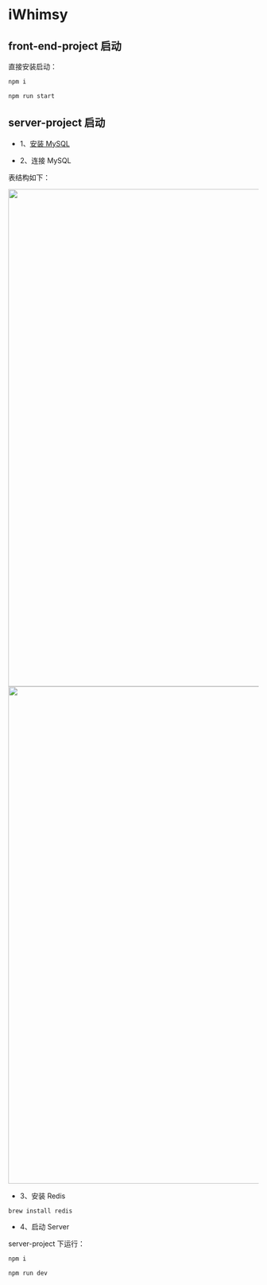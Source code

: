 # iWhimsy

## front-end-project 启动

直接安装启动：

```bash
npm i

npm run start
```

## server-project 启动

- 1、[安装 MySQL](https://dev.mysql.com/downloads/mysql/)

- 2、连接 MySQL

表结构如下：

<img src="https://cdn.staticaly.com/gh/Leophen/all_assets@main/assets/image.7d1rozoo0zk0.png" width="1000" referrerPolicy="no-referrer" />

<img src="https://cdn.staticaly.com/gh/Leophen/all_assets@main/assets/image.5mozj1j97po0.png" width="1000" referrerPolicy="no-referrer" />

- 3、安装 Redis

```bash
brew install redis
```

- 4、启动 Server

server-project 下运行：

```bash
npm i

npm run dev
```
